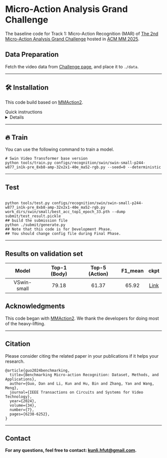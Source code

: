 # Micro-Action Analysis Grand Challenge

The baseline code for Track 1: Micro-Action Recognition (MAR) of [The 2nd Micro-Action Analysis Grand Challenge](https://sites.google.com/view/micro-action) hosted in [ACM MM 2025](https://acmmm2025.org/). 

## Data Preparation

Fetch the video data from [Challenge page](https://sites.google.com/view/micro-action/challenge/data), and place it to `./data`.

---

## 🛠️ Installation
This code build based on [MMAction2](https://github.com/open-mmlab/mmaction2). 
<summary>Quick instructions</summary>
<details close>

```shell
conda create --name openmmlab python=3.8 -y
conda activate openmmlab
conda install pytorch torchvision -c pytorch  # This command will automatically install the latest version PyTorch and cudatoolkit, please check whether they match your environment.
pip install -U openmim
mim install mmengine
mim install mmcv
mim install mmdet  # optional
mim install mmpose  # optional
git clone https://github.com/kunli-cs/MAC20205_starter_kit.git
cd MAC20205_starter_kit/MAR/mmaction2
pip install -v -e .
```
</details>

---

## 🔥 Train
You can use the following command to train a model.
```shell
# Swin Video Transformer base version
python tools/train.py configs/recognition/swin/swin-small-p244-w877_in1k-pre_8xb8-amp-32x2x1-40e_ma52-rgb.py --seed=0 --deterministic
```
---
## Test

```shell

python tools/test.py configs/recognition/swin/swin-small-p244-w877_in1k-pre_8xb8-amp-32x2x1-40e_ma52-rgb.py work_dirs/swin/small/best_acc_top1_epoch_33.pth --dump submit/test_result.pickle
## build the submission file
python ./submit/generate.py
## Note that this code is for Development Phase.
## You should change config file during Final Phase.
```

---
## Results on validation set

| Model | Top-1 (Body) | Top-5 (Action) | F1_mean | ckpt |
| :-: | :-: | :-: | :-: | :-: |
| VSwin-small | 79.18 | 61.37 | 65.92 | [Link](https://drive.google.com/file/d/1a_4vyLWPIcpHmNUO7kKO72I1sjIMyEIm/view?usp=sharing) |



## Acknowledgments
This code began with [MMAction2](https://github.com/open-mmlab/mmaction2). We thank the developers for doing most of the heavy-lifting.

---
## Citation
Please consider citing the related paper in your publications if it helps your research.
```
@article{guo2024benchmarking,
  title={Benchmarking Micro-action Recognition: Dataset, Methods, and Applications},
  author={Guo, Dan and Li, Kun and Hu, Bin and Zhang, Yan and Wang, Meng},
  journal={IEEE Transactions on Circuits and Systems for Video Technology},
  year={2024},
  volume={34},
  number={7},
  pages={6238-6252},
}
```
---

## Contact
**For any questions, feel free to contact: [kunli.hfut@gmail.com](mailto:kunli.hfut@gmail.com?subject=Micro-Action%20Grand%20Chanllenge).**
